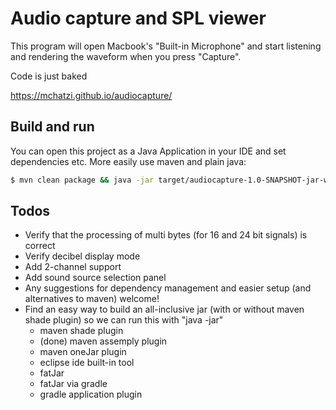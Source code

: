 # Audio capture and SPL viewer
This program will open Macbook's "Built-in Microphone" and start listening and rendering the waveform when you press "Capture". 

Code is just baked

https://mchatzi.github.io/audiocapture/

## Build and run
You can open this project as a Java Application in your IDE and set dependencies etc. More easily use maven and plain java:

```bash
$ mvn clean package && java -jar target/audiocapture-1.0-SNAPSHOT-jar-with-dependencies.jar
```

## Todos
* Verify that the processing of multi bytes (for 16 and 24 bit signals) is correct
* Verify decibel display mode
* Add 2-channel support
* Add sound source selection panel
* Any suggestions for dependency management and easier setup (and alternatives to maven) welcome!
* Find an easy way to build an all-inclusive jar (with or without maven shade plugin) so we can run this with "java -jar"
    * maven shade plugin
    * (done) maven assemply plugin
    * maven oneJar plugin
    * eclipse ide built-in tool
    * fatJar
    * fatJar via gradle
    * gradle application plugin
